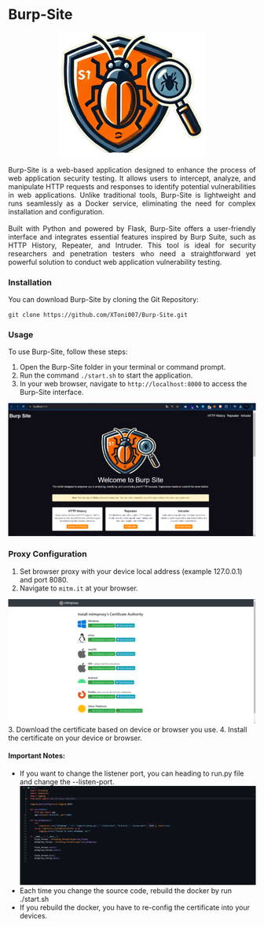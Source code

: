 # Burp-Site
<div align="center">
    <img src="/src/static/images/logo-2.png" width="300" style="margin: auto; display: block;"/>
</div>
<p align="justify">
    Burp-Site is a web-based application designed to enhance the process of web application security testing. It allows users to intercept, analyze, and manipulate HTTP requests and responses to identify potential vulnerabilities in web applications. Unlike traditional tools, Burp-Site is lightweight and runs seamlessly as a Docker service, eliminating the need for complex installation and configuration.
    <br><br>
    Built with Python and powered by Flask, Burp-Site offers a user-friendly interface and integrates essential features inspired by Burp Suite, such as HTTP History, Repeater, and Intruder. This tool is ideal for security researchers and penetration testers who need a straightforward yet powerful solution to conduct web application vulnerability testing.
</p>

### Installation
You can download Burp-Site by cloning the Git Repository:

```
git clone https://github.com/XToni007/Burp-Site.git
```

### Usage
To use Burp-Site, follow these steps:

1. Open the Burp-Site folder in your terminal or command prompt.
2. Run the command `./start.sh` to start the application.
3. In your web browser, navigate to `http://localhost:8000` to access the Burp-Site interface.
<img src="/src/static/images/homePage.png">

### Proxy Configuration

1. Set browser proxy with your device local address (example 127.0.0.1) and port 8080.
2. Navigate to `mitm.it` at your browser.
<img src="/src/static/images/mitm.it.png">
3. Download the certificate based on device or browser you use.
4. Install the certificate on your device or browser.


#### Important Notes:
- If you want to change the listener port, you can heading to run.py file and change the --listen-port. <img src="/src/static/images/change-port.png">
- Each time you change the source code, rebuild the docker by run ./start.sh
- If you rebuild the docker, you have to re-config the certificate into your devices.




